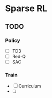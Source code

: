 # Sparse RL

## TODO

### Policy

- [ ]  TD3
- [ ]  Red-Q
- [ ]  SAC

### Train

- [ ] Curriculum
- [ ] 